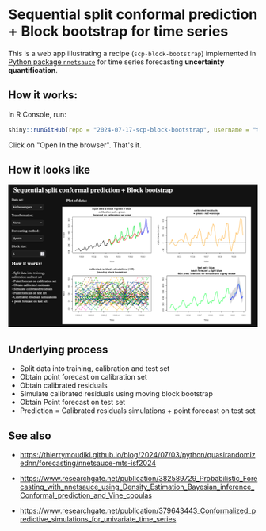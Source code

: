 # Sequential split conformal prediction + Block bootstrap for time series 

This is a web app illustrating a recipe (`scp-block-bootstrap`) implemented in [Python package `nnetsauce`](https://thierrymoudiki.github.io/blog/2024/07/03/python/quasirandomizednn/forecasting/nnetsauce-mts-isf2024) for time series forecasting **uncertainty quantification**. 

## How it works:

In R Console, run: 

```R
shiny::runGitHub(repo = "2024-07-17-scp-block-bootstrap", username = "thierrymoudiki")
```

Click on "Open In the browser". That's it. 

## How it looks like

![xxx](./img.png)


## Underlying process

- Split data into training, calibration and test set
- Obtain point forecast on calibration set
- Obtain calibrated residuals
- Simulate calibrated residuals using moving block bootstrap
- Obtain Point forecast on test set
- Prediction = Calibrated residuals simulations + point forecast on test set

## See also 
- https://thierrymoudiki.github.io/blog/2024/07/03/python/quasirandomizednn/forecasting/nnetsauce-mts-isf2024
- https://www.researchgate.net/publication/382589729_Probabilistic_Forecasting_with_nnetsauce_using_Density_Estimation_Bayesian_inference_Conformal_prediction_and_Vine_copulas

- https://www.researchgate.net/publication/379643443_Conformalized_predictive_simulations_for_univariate_time_series

